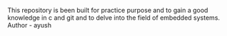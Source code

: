 This repository is been built for practice purpose and to gain a good knowledge in c and git and to delve into the field of embedded systems.
Author - ayush
